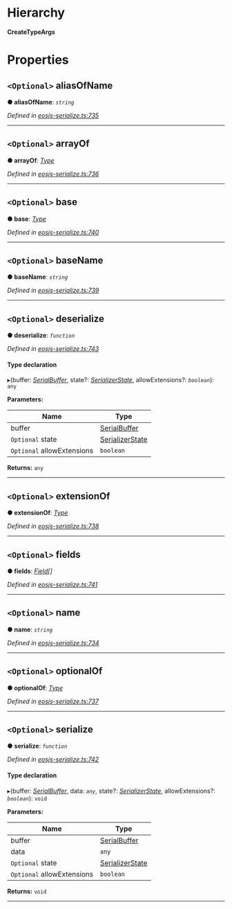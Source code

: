 

# Hierarchy

**CreateTypeArgs**

# Properties

<a id="aliasofname"></a>

## `<Optional>` aliasOfName

**● aliasOfName**: *`string`*

*Defined in [eosjs-serialize.ts:735](https://github.com/EOSIO/eosjs/blob/a2c7836/src/eosjs-serialize.ts#L735)*

___
<a id="arrayof"></a>

## `<Optional>` arrayOf

**● arrayOf**: *[Type](serialize.type.md)*

*Defined in [eosjs-serialize.ts:736](https://github.com/EOSIO/eosjs/blob/a2c7836/src/eosjs-serialize.ts#L736)*

___
<a id="base"></a>

## `<Optional>` base

**● base**: *[Type](serialize.type.md)*

*Defined in [eosjs-serialize.ts:740](https://github.com/EOSIO/eosjs/blob/a2c7836/src/eosjs-serialize.ts#L740)*

___
<a id="basename"></a>

## `<Optional>` baseName

**● baseName**: *`string`*

*Defined in [eosjs-serialize.ts:739](https://github.com/EOSIO/eosjs/blob/a2c7836/src/eosjs-serialize.ts#L739)*

___
<a id="deserialize"></a>

## `<Optional>` deserialize

**● deserialize**: *`function`*

*Defined in [eosjs-serialize.ts:743](https://github.com/EOSIO/eosjs/blob/a2c7836/src/eosjs-serialize.ts#L743)*

#### Type declaration
▸(buffer: *[SerialBuffer](../classes/serialize.serialbuffer.md)*, state?: *[SerializerState](../classes/serialize.serializerstate.md)*, allowExtensions?: *`boolean`*): `any`

**Parameters:**

| Name | Type |
| ------ | ------ |
| buffer | [SerialBuffer](../classes/serialize.serialbuffer.md) |
| `Optional` state | [SerializerState](../classes/serialize.serializerstate.md) |
| `Optional` allowExtensions | `boolean` |

**Returns:** `any`

___
<a id="extensionof"></a>

## `<Optional>` extensionOf

**● extensionOf**: *[Type](serialize.type.md)*

*Defined in [eosjs-serialize.ts:738](https://github.com/EOSIO/eosjs/blob/a2c7836/src/eosjs-serialize.ts#L738)*

___
<a id="fields"></a>

## `<Optional>` fields

**● fields**: *[Field](serialize.field.md)[]*

*Defined in [eosjs-serialize.ts:741](https://github.com/EOSIO/eosjs/blob/a2c7836/src/eosjs-serialize.ts#L741)*

___
<a id="name"></a>

## `<Optional>` name

**● name**: *`string`*

*Defined in [eosjs-serialize.ts:734](https://github.com/EOSIO/eosjs/blob/a2c7836/src/eosjs-serialize.ts#L734)*

___
<a id="optionalof"></a>

## `<Optional>` optionalOf

**● optionalOf**: *[Type](serialize.type.md)*

*Defined in [eosjs-serialize.ts:737](https://github.com/EOSIO/eosjs/blob/a2c7836/src/eosjs-serialize.ts#L737)*

___
<a id="serialize"></a>

## `<Optional>` serialize

**● serialize**: *`function`*

*Defined in [eosjs-serialize.ts:742](https://github.com/EOSIO/eosjs/blob/a2c7836/src/eosjs-serialize.ts#L742)*

#### Type declaration
▸(buffer: *[SerialBuffer](../classes/serialize.serialbuffer.md)*, data: *`any`*, state?: *[SerializerState](../classes/serialize.serializerstate.md)*, allowExtensions?: *`boolean`*): `void`

**Parameters:**

| Name | Type |
| ------ | ------ |
| buffer | [SerialBuffer](../classes/serialize.serialbuffer.md) |
| data | `any` |
| `Optional` state | [SerializerState](../classes/serialize.serializerstate.md) |
| `Optional` allowExtensions | `boolean` |

**Returns:** `void`

___

